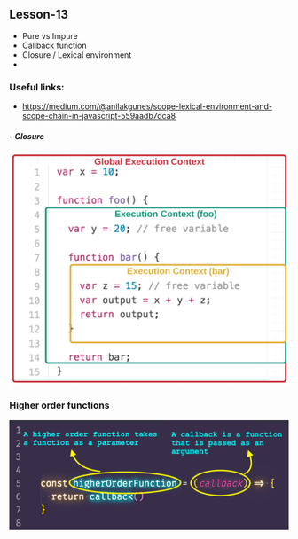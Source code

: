 ## Lesson-13

- Pure vs Impure 
- Callback function
- Closure / Lexical environment 
- 






### Useful links: 

- https://medium.com/@anilakgunes/scope-lexical-environment-and-scope-chain-in-javascript-559aadb7dca8






##### - Closure

![Alt text](image.png)


### Higher order functions

![Alt text](image-1.png)